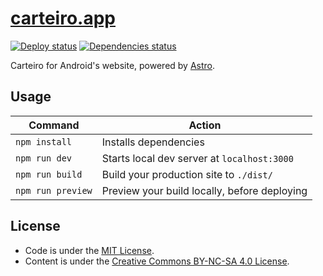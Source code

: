 # [carteiro.app](https://carteiro.app)

[![Deploy status](https://img.shields.io/netlify/dfe440ac-8dff-490d-9074-ae1ebf12f309?label=deploy)](https://app.netlify.com/sites/carteiroapp/deploys)
[![Dependencies status](https://img.shields.io/librariesio/github/rbardini/carteiro.app)](https://libraries.io/github/rbardini/carteiro.app)

Carteiro for Android's website, powered by [Astro](https://astro.build/).

## Usage

| Command           | Action                                       |
| ----------------- | -------------------------------------------- |
| `npm install`     | Installs dependencies                        |
| `npm run dev`     | Starts local dev server at `localhost:3000`  |
| `npm run build`   | Build your production site to `./dist/`      |
| `npm run preview` | Preview your build locally, before deploying |

## License

- Code is under the [MIT License](https://opensource.org/licenses/MIT).
- Content is under the [Creative Commons BY-NC-SA 4.0 License](https://creativecommons.org/licenses/by-nc-sa/4.0/).
